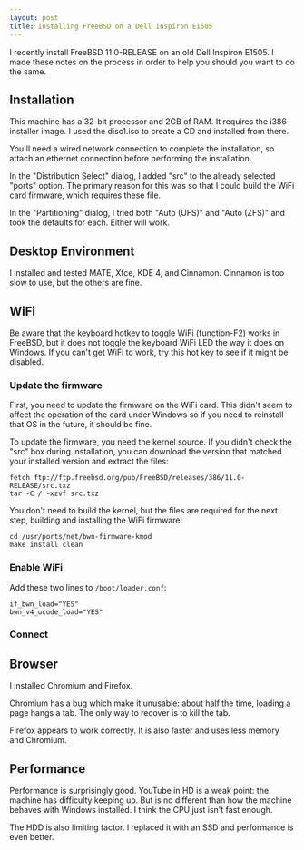 ```yaml
---
layout: post
title: Installing FreeBSD on a Dell Inspiron E1505
---
```


I recently install FreeBSD 11.0-RELEASE on an old Dell Inspiron E1505.
I made these notes on the process in order to help you should you want to do the same.

## Installation

This machine has a 32-bit processor and 2GB of RAM.
It requires the i386 installer image.
I used the disc1.iso to create a CD and installed from there.

You'll need a wired network connection to complete the installation, so attach an ethernet connection before performing the installation.

In the "Distribution Select" dialog, I added "src" to the already selected "ports" option.
The primary reason for this was so that I could build the WiFi card firmware, which requires these file.

In the "Partitioning" dialog, I tried both "Auto (UFS)" and "Auto (ZFS)" and took the defaults for each.
Either will work.

## Desktop Environment

I installed and tested MATE, Xfce, KDE 4, and Cinnamon.
Cinnamon is too slow to use, but the others are fine.

## WiFi

Be aware that the keyboard hotkey to toggle WiFi (function-F2) works in FreeBSD, but it does not toggle the keyboard WiFi LED the way it does on Windows.
If you can't get WiFi to work, try this hot key to see if it might be disabled.

### Update the firmware

First, you need to update the firmware on the WiFi card.
This didn't seem to affect the operation of the card under Windows so if you need to reinstall that OS in the future, it should be fine.

To update the firmware, you need the kernel source.
If you didn't check the "src" box during installation, you can download the version that matched your installed version and extract the files:

    fetch ftp://ftp.freebsd.org/pub/FreeBSD/releases/386/11.0-RELEASE/src.txz
    tar -C / -xzvf src.txz

You don't need to build the kernel, but the files are required for the next step, building and installing the WiFi firmware:

    cd /usr/ports/net/bwn-firmware-kmod
    make install clean

### Enable WiFi

Add these two lines to `/boot/loader.conf`:

    if_bwn_load="YES"
    bwn_v4_ucode_load="YES"

### Connect
## Browser

I installed Chromium and Firefox.

Chromium has a bug which make it unusable: about half the time, loading a page hangs a tab.
The only way to recover is to kill the tab.

Firefox appears to work correctly.
It is also faster and uses less memory and Chromium.

## Performance

Performance is surprisingly good.
YouTube in HD is a weak point: the machine has difficulty keeping up.
But is no different than how the machine behaves with Windows installed.
I think the CPU just isn't fast enough.

The HDD is also limiting factor.
I replaced it with an SSD and performance is even better.
